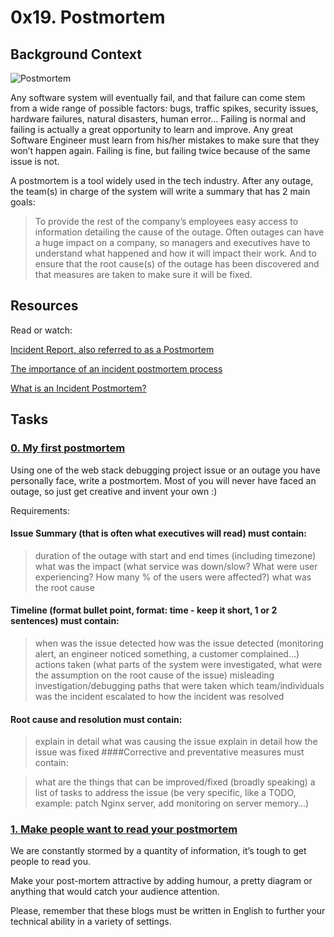 # 0x19. Postmortem

## Background Context

![Postmortem](https://s3.amazonaws.com/intranet-projects-files/holbertonschool-sysadmin_devops/294/pQ9YzVY.gif)

Any software system will eventually fail, and that failure can come stem from a wide range of possible factors: bugs, traffic spikes, security issues, hardware failures, natural disasters, human error… Failing is normal and failing is actually a great opportunity to learn and improve. Any great Software Engineer must learn from his/her mistakes to make sure that they won’t happen again. Failing is fine, but failing twice because of the same issue is not.

A postmortem is a tool widely used in the tech industry. After any outage, the team(s) in charge of the system will write a summary that has 2 main goals:

>To provide the rest of the company’s employees easy access to information detailing the cause of the outage. Often outages can have a huge impact on a company, so managers and executives have to understand what happened and how it will impact their work.
>And to ensure that the root cause(s) of the outage has been discovered and that measures are taken to make sure it will be fixed.

## Resources
Read or watch:

[Incident Report, also referred to as a Postmortem](https://intranet.alxswe.com/rltoken/vkEjk-M6yBWW-wyB-7-I9Q)

[The importance of an incident postmortem process](https://intranet.alxswe.com/rltoken/QwvgCYt2zjKRT7qMRe7I8A)

[What is an Incident Postmortem?](https://intranet.alxswe.com/rltoken/kBjhT2PIr4X-U8FLI97--Q)

## Tasks

### [0. My first postmortem](https://github.com/Tobezz/alx-system_engineering-devops/tree/master/0x19-postmortem)

Using one of the web stack debugging project issue or an outage you have personally face, write a postmortem. Most of you will never have faced an outage, so just get creative and invent your own :)

Requirements:

#### Issue Summary (that is often what executives will read) must contain:
> duration of the outage with start and end times (including timezone)
> what was the impact (what service was down/slow? What were user experiencing? How many % of the users were affected?)
> what was the root cause
#### Timeline (format bullet point, format: time - keep it short, 1 or 2 sentences) must contain:

> when was the issue detected
> how was the issue detected (monitoring alert, an engineer noticed something, a customer complained…)
> actions taken (what parts of the system were investigated, what were the assumption on the root cause of the issue)
> misleading investigation/debugging paths that were taken
> which team/individuals was the incident escalated to
> how the incident was resolved
#### Root cause and resolution must contain:

> explain in detail what was causing the issue
> explain in detail how the issue was fixed
####Corrective and preventative measures must contain:

> what are the things that can be improved/fixed (broadly speaking)
> a list of tasks to address the issue (be very specific, like a TODO, example: patch Nginx server, add monitoring on server memory…)


### [1. Make people want to read your postmortem](https://github.com/Tobezz/alx-system_engineering-devops/tree/master/0x19-postmortem)

We are constantly stormed by a quantity of information, it’s tough to get people to read you.

Make your post-mortem attractive by adding humour, a pretty diagram or anything that would catch your audience attention.

Please, remember that these blogs must be written in English to further your technical ability in a variety of settings.
